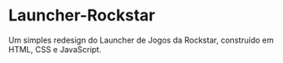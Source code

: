 # Launcher-Rockstar
Um simples redesign do Launcher de Jogos da Rockstar, construído em HTML, CSS e JavaScript.
